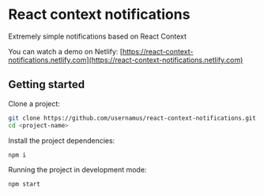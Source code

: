 # React context notifications

Extremely simple notifications based on React Context

You can watch a demo on Netlify: [https://react-context-notifications.netlify.com](https://react-context-notifications.netlify.com)

## Getting started

Clone a project:

```bash
git clone https://github.com/usernamus/react-context-notifications.git <project-name>
cd <project-name>
```

Install the project dependencies:

```bash
npm i
```

Running the project in development mode:

```bash
npm start
```
